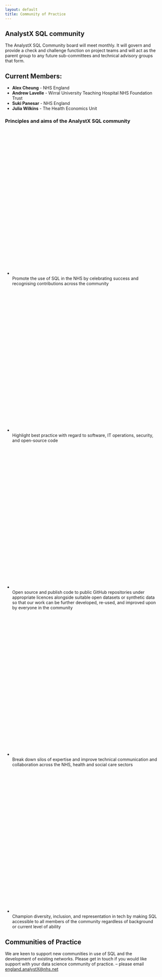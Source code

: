 ```yaml
--- 
layout: default
title: Community of Practice 
---
```


<h2>AnalystX SQL community</h2>
<p>
  The AnalystX SQL Community board will meet monthly. It will govern and provide a check and challenge function on project teams and will act as the parent group to any future sub-committees and technical advisory groups that form. 
</p>
<h2>Current Members:</h2>
<ul>
  <li><b>Alex Cheung</b> - NHS England</li>
  <li><b>Andrew Lavelle</b> - Wirral University Teaching Hospital NHS Foundation Trust</li>
  <li><b>Suki Panesar</b> - NHS England</li>
  <li><b>Julia Wilkins</b> - The Health Economics Unit</li>
</ul>

<div class="nhsuk-do-dont-list">
  <h3 class="nhsuk-do-dont-list__label">Principles and aims of the AnalystX SQL community</h3>
  <ul class="nhsuk-list nhsuk-list--tick">
      <li>
          <svg class="nhsuk-icon nhsuk-icon__tick" xmlns="http://www.w3.org/2000/svg" viewBox="0 0 24 24" fill="none" aria-hidden="true">
<path stroke-width="4" stroke-linecap="round" d="M18.4 7.8l-8.5 8.4L5.6 12"></path>
</svg> Promote the use of SQL in the NHS by celebrating success and recognising contributions across the community
      </li>
      <li>
          <svg class="nhsuk-icon nhsuk-icon__tick" xmlns="http://www.w3.org/2000/svg" viewBox="0 0 24 24" fill="none" aria-hidden="true">
<path stroke-width="4" stroke-linecap="round" d="M18.4 7.8l-8.5 8.4L5.6 12"></path>
</svg> Highlight best practice with regard to software, IT operations, security, and open-source code
      </li>
      <li>
          <svg class="nhsuk-icon nhsuk-icon__tick" xmlns="http://www.w3.org/2000/svg" viewBox="0 0 24 24" fill="none" aria-hidden="true">
<path stroke-width="4" stroke-linecap="round" d="M18.4 7.8l-8.5 8.4L5.6 12"></path>
</svg> Open source and publish code to public GitHub repositories under appropriate licences alongside suitable open datasets or synthetic data so that our work can be further developed, re-used, and improved upon by everyone in the community
      </li>
      <li>
          <svg class="nhsuk-icon nhsuk-icon__tick" xmlns="http://www.w3.org/2000/svg" viewBox="0 0 24 24" fill="none" aria-hidden="true">
<path stroke-width="4" stroke-linecap="round" d="M18.4 7.8l-8.5 8.4L5.6 12"></path>
</svg> Break down silos of expertise and improve technical communication and collaboration across the NHS, health and social care sectors
      </li>
      <li>
          <svg class="nhsuk-icon nhsuk-icon__tick" xmlns="http://www.w3.org/2000/svg" viewBox="0 0 24 24" fill="none" aria-hidden="true">
<path stroke-width="4" stroke-linecap="round" d="M18.4 7.8l-8.5 8.4L5.6 12"></path>
</svg> Champion diversity, inclusion, and representation in tech by making SQL accessible to all members of the community regardless of background or current level of ability
      </li>
  </ul>
</div>

<h2>Communities of Practice</h2>

We are keen to support new communities in use of SQL and the development of existing networks. Please get in touch if you would like support with your data science community of practice.
– please email [england.analystX@nhs.net](mailto:england.analystx@nhs.net)



